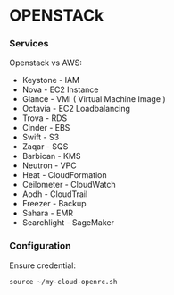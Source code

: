 # OPENSTACk

### Services
Openstack vs AWS:
* Keystone - IAM
* Nova - EC2 Instance
* Glance - VMI ( Virtual Machine Image )
* Octavia - EC2 Loadbalancing
* Trova - RDS
* Cinder - EBS
* Swift - S3
* Zaqar - SQS
* Barbican - KMS
* Neutron - VPC
* Heat - CloudFormation
* Ceilometer - CloudWatch
* Aodh - CloudTrail
* Freezer - Backup
* Sahara - EMR
* Searchlight - SageMaker

### Configuration
Ensure credential:
```
source ~/my-cloud-openrc.sh
```
